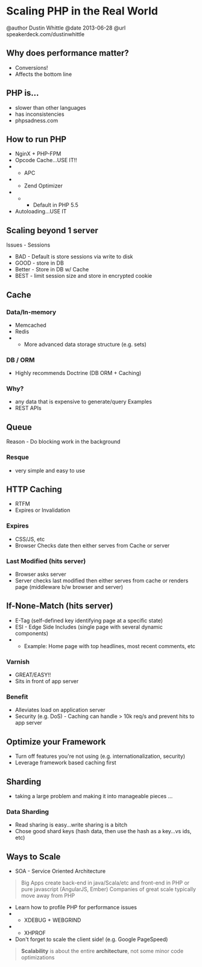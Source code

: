 # Scaling PHP in the Real World
@author Dustin Whittle
@date 2013-06-28
@url speakerdeck.com/dustinwhittle

## Why does performance matter?
- Conversions!
- Affects the bottom line

## PHP is…
- slower than other languages
- has inconsistencies
- phpsadness.com

## How to run PHP
- NginX + PHP-FPM
- Opcode Cache…USE IT!!
- - APC
- - Zend Optimizer
- - - Default in PHP 5.5
- Autoloading…USE IT

## Scaling beyond 1 server
Issues - Sessions
- BAD - Default is store sessions via write to disk 
- GOOD - store in DB
- Better - Store in DB w/ Cache
- BEST - limit session size and store in encrypted cookie

## Cache
### Data/In-memory
- Memcached
- Redis
- - More advanced data storage structure (e.g. sets)

### DB / ORM
- Highly recommends Doctrine (DB ORM + Caching)

### Why?
- any data that is expensive to generate/query
Examples
- REST APIs

## Queue
Reason - Do blocking work in the background

### Resque
- very simple and easy to use

## HTTP Caching
- RTFM
- Expires or Invalidation

### Expires
- CSS/JS, etc
- Browser Checks date then either serves from Cache or server

### Last Modified (hits server)
- Browser asks server
- Server checks last modified then either serves from cache or renders page (middleware b/w browser and server)

## If-None-Match (hits server)
- E-Tag (self-defined key identifying page at a specific state)
- ESI - Edge Side Includes (single page with several dynamic components)
- - Example: Home page with top headlines, most recent comments, etc

### Varnish
- GREAT/EASY!!
- Sits in front of app server

### Benefit
- Alleviates load on application server
- Security (e.g. DoS) - Caching can handle > 10k req/s and prevent hits to app server

## Optimize your Framework
- Turn off features you're not using (e.g. internationalization, security)
- Leverage framework based caching first

## Sharding
- taking a large problem and making it into manageable pieces …

### Data Sharding
- Read sharing is easy…write sharing is a bitch
- Chose good shard keys (hash data, then use the hash as a key…vs ids, etc)

## Ways to Scale
- SOA - Service Oriented Architecture
> Big Apps create back-end in java/Scala/etc and front-end in PHP or pure javascript (AngularJS, Ember)
> Companies of great scale typically move away from PHP
- Learn how to profile PHP for performance issues
- - XDEBUG + WEBGRIND
- - XHPROF
- Don't forget to scale the client side! (e.g. Google PageSpeed)

> **Scalability** is about the entire **architecture**, not some minor code optimizations